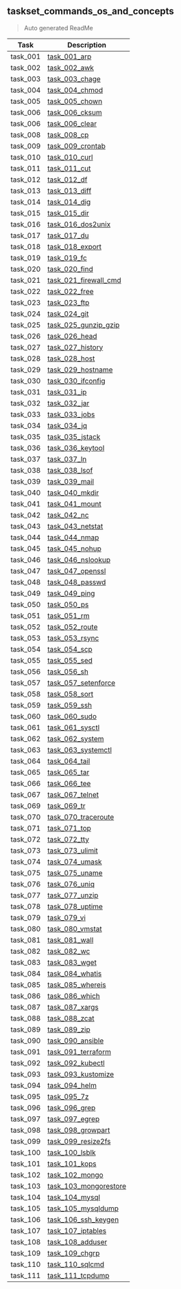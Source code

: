 ## taskset_commands_os_and_concepts

> Auto generated ReadMe

| Task     | Description                                                                     |
|----------|---------------------------------------------------------------------------------|
| task_001 | [task_001_arp](taskset_commands_os_and_concepts/task_001_arp)                   |
| task_002 | [task_002_awk](taskset_commands_os_and_concepts/task_002_awk)                   |
| task_003 | [task_003_chage](taskset_commands_os_and_concepts/task_003_chage)               |
| task_004 | [task_004_chmod](taskset_commands_os_and_concepts/task_004_chmod)               |
| task_005 | [task_005_chown](taskset_commands_os_and_concepts/task_005_chown)               |
| task_006 | [task_006_cksum](taskset_commands_os_and_concepts/task_006_cksum)               |
| task_006 | [task_006_clear](taskset_commands_os_and_concepts/task_006_clear)               |
| task_008 | [task_008_cp](taskset_commands_os_and_concepts/task_008_cp)                     |
| task_009 | [task_009_crontab](taskset_commands_os_and_concepts/task_009_crontab)           |
| task_010 | [task_010_curl](taskset_commands_os_and_concepts/task_010_curl)                 |
| task_011 | [task_011_cut](taskset_commands_os_and_concepts/task_011_cut)                   |
| task_012 | [task_012_df](taskset_commands_os_and_concepts/task_012_df)                     |
| task_013 | [task_013_diff](taskset_commands_os_and_concepts/task_013_diff)                 |
| task_014 | [task_014_dig](taskset_commands_os_and_concepts/task_014_dig)                   |
| task_015 | [task_015_dir](taskset_commands_os_and_concepts/task_015_dir)                   |
| task_016 | [task_016_dos2unix](taskset_commands_os_and_concepts/task_016_dos2unix)         |
| task_017 | [task_017_du](taskset_commands_os_and_concepts/task_017_du)                     |
| task_018 | [task_018_export](taskset_commands_os_and_concepts/task_018_export)             |
| task_019 | [task_019_fc](taskset_commands_os_and_concepts/task_019_fc)                     |
| task_020 | [task_020_find](taskset_commands_os_and_concepts/task_020_find)                 |
| task_021 | [task_021_firewall_cmd](taskset_commands_os_and_concepts/task_021_firewall_cmd) |
| task_022 | [task_022_free](taskset_commands_os_and_concepts/task_022_free)                 |
| task_023 | [task_023_ftp](taskset_commands_os_and_concepts/task_023_ftp)                   |
| task_024 | [task_024_git](taskset_commands_os_and_concepts/task_024_git)                   |
| task_025 | [task_025_gunzip_gzip](taskset_commands_os_and_concepts/task_025_gunzip_gzip)   |
| task_026 | [task_026_head](taskset_commands_os_and_concepts/task_026_head)                 |
| task_027 | [task_027_history](taskset_commands_os_and_concepts/task_027_history)           |
| task_028 | [task_028_host](taskset_commands_os_and_concepts/task_028_host)                 |
| task_029 | [task_029_hostname](taskset_commands_os_and_concepts/task_029_hostname)         |
| task_030 | [task_030_ifconfig](taskset_commands_os_and_concepts/task_030_ifconfig)         |
| task_031 | [task_031_ip](taskset_commands_os_and_concepts/task_031_ip)                     |
| task_032 | [task_032_jar](taskset_commands_os_and_concepts/task_032_jar)                   |
| task_033 | [task_033_jobs](taskset_commands_os_and_concepts/task_033_jobs)                 |
| task_034 | [task_034_jq](taskset_commands_os_and_concepts/task_034_jq)                     |
| task_035 | [task_035_jstack](taskset_commands_os_and_concepts/task_035_jstack)             |
| task_036 | [task_036_keytool](taskset_commands_os_and_concepts/task_036_keytool)           |
| task_037 | [task_037_ln](taskset_commands_os_and_concepts/task_037_ln)                     |
| task_038 | [task_038_lsof](taskset_commands_os_and_concepts/task_038_lsof)                 |
| task_039 | [task_039_mail](taskset_commands_os_and_concepts/task_039_mail)                 |
| task_040 | [task_040_mkdir](taskset_commands_os_and_concepts/task_040_mkdir)               |
| task_041 | [task_041_mount](taskset_commands_os_and_concepts/task_041_mount)               |
| task_042 | [task_042_nc](taskset_commands_os_and_concepts/task_042_nc)                     |
| task_043 | [task_043_netstat](taskset_commands_os_and_concepts/task_043_netstat)           |
| task_044 | [task_044_nmap](taskset_commands_os_and_concepts/task_044_nmap)                 |
| task_045 | [task_045_nohup](taskset_commands_os_and_concepts/task_045_nohup)               |
| task_046 | [task_046_nslookup](taskset_commands_os_and_concepts/task_046_nslookup)         |
| task_047 | [task_047_openssl](taskset_commands_os_and_concepts/task_047_openssl)           |
| task_048 | [task_048_passwd](taskset_commands_os_and_concepts/task_048_passwd)             |
| task_049 | [task_049_ping](taskset_commands_os_and_concepts/task_049_ping)                 |
| task_050 | [task_050_ps](taskset_commands_os_and_concepts/task_050_ps)                     |
| task_051 | [task_051_rm](taskset_commands_os_and_concepts/task_051_rm)                     |
| task_052 | [task_052_route](taskset_commands_os_and_concepts/task_052_route)               |
| task_053 | [task_053_rsync](taskset_commands_os_and_concepts/task_053_rsync)               |
| task_054 | [task_054_scp](taskset_commands_os_and_concepts/task_054_scp)                   |
| task_055 | [task_055_sed](taskset_commands_os_and_concepts/task_055_sed)                   |
| task_056 | [task_056_sh](taskset_commands_os_and_concepts/task_056_sh)                     |
| task_057 | [task_057_setenforce](taskset_commands_os_and_concepts/task_057_setenforce)     |
| task_058 | [task_058_sort](taskset_commands_os_and_concepts/task_058_sort)                 |
| task_059 | [task_059_ssh](taskset_commands_os_and_concepts/task_059_ssh)                   |
| task_060 | [task_060_sudo](taskset_commands_os_and_concepts/task_060_sudo)                 |
| task_061 | [task_061_sysctl](taskset_commands_os_and_concepts/task_061_sysctl)             |
| task_062 | [task_062_system](taskset_commands_os_and_concepts/task_062_system)             |
| task_063 | [task_063_systemctl](taskset_commands_os_and_concepts/task_063_systemctl)       |
| task_064 | [task_064_tail](taskset_commands_os_and_concepts/task_064_tail)                 |
| task_065 | [task_065_tar](taskset_commands_os_and_concepts/task_065_tar)                   |
| task_066 | [task_066_tee](taskset_commands_os_and_concepts/task_066_tee)                   |
| task_067 | [task_067_telnet](taskset_commands_os_and_concepts/task_067_telnet)             |
| task_069 | [task_069_tr](taskset_commands_os_and_concepts/task_069_tr)                     |
| task_070 | [task_070_traceroute](taskset_commands_os_and_concepts/task_070_traceroute)     |
| task_071 | [task_071_top](taskset_commands_os_and_concepts/task_071_top)                   |
| task_072 | [task_072_tty](taskset_commands_os_and_concepts/task_072_tty)                   |
| task_073 | [task_073_ulimit](taskset_commands_os_and_concepts/task_073_ulimit)             |
| task_074 | [task_074_umask](taskset_commands_os_and_concepts/task_074_umask)               |
| task_075 | [task_075_uname](taskset_commands_os_and_concepts/task_075_uname)               |
| task_076 | [task_076_uniq](taskset_commands_os_and_concepts/task_076_uniq)                 |
| task_077 | [task_077_unzip](taskset_commands_os_and_concepts/task_077_unzip)               |
| task_078 | [task_078_uptime](taskset_commands_os_and_concepts/task_078_uptime)             |
| task_079 | [task_079_vi](taskset_commands_os_and_concepts/task_079_vi)                     |
| task_080 | [task_080_vmstat](taskset_commands_os_and_concepts/task_080_vmstat)             |
| task_081 | [task_081_wall](taskset_commands_os_and_concepts/task_081_wall)                 |
| task_082 | [task_082_wc](taskset_commands_os_and_concepts/task_082_wc)                     |
| task_083 | [task_083_wget](taskset_commands_os_and_concepts/task_083_wget)                 |
| task_084 | [task_084_whatis](taskset_commands_os_and_concepts/task_084_whatis)             |
| task_085 | [task_085_whereis](taskset_commands_os_and_concepts/task_085_whereis)           |
| task_086 | [task_086_which](taskset_commands_os_and_concepts/task_086_which)               |
| task_087 | [task_087_xargs](taskset_commands_os_and_concepts/task_087_xargs)               |
| task_088 | [task_088_zcat](taskset_commands_os_and_concepts/task_088_zcat)                 |
| task_089 | [task_089_zip](taskset_commands_os_and_concepts/task_089_zip)                   |
| task_090 | [task_090_ansible](taskset_commands_os_and_concepts/task_090_ansible)           |
| task_091 | [task_091_terraform](taskset_commands_os_and_concepts/task_091_terraform)       |
| task_092 | [task_092_kubectl](taskset_commands_os_and_concepts/task_092_kubectl)           |
| task_093 | [task_093_kustomize](taskset_commands_os_and_concepts/task_093_kustomize)       |
| task_094 | [task_094_helm](taskset_commands_os_and_concepts/task_094_helm)                 |
| task_095 | [task_095_7z](taskset_commands_os_and_concepts/task_095_7z)                     |
| task_096 | [task_096_grep](taskset_commands_os_and_concepts/task_096_grep)                 |
| task_097 | [task_097_egrep](taskset_commands_os_and_concepts/task_097_egrep)               |
| task_098 | [task_098_growpart](taskset_commands_os_and_concepts/task_098_growpart)         |
| task_099 | [task_099_resize2fs](taskset_commands_os_and_concepts/task_099_resize2fs)       |
| task_100 | [task_100_lsblk](taskset_commands_os_and_concepts/task_100_lsblk)               |
| task_101 | [task_101_kops](taskset_commands_os_and_concepts/task_101_kops)                 |
| task_102 | [task_102_mongo](taskset_commands_os_and_concepts/task_102_mongo)               |
| task_103 | [task_103_mongorestore](taskset_commands_os_and_concepts/task_103_mongorestore) |
| task_104 | [task_104_mysql](taskset_commands_os_and_concepts/task_104_mysql)               |
| task_105 | [task_105_mysqldump](taskset_commands_os_and_concepts/task_105_mysqldump)       |
| task_106 | [task_106_ssh_keygen](taskset_commands_os_and_concepts/task_106_ssh_keygen)     |
| task_107 | [task_107_iptables](taskset_commands_os_and_concepts/task_107_iptables)         |
| task_108 | [task_108_adduser](taskset_commands_os_and_concepts/task_108_adduser)           |
| task_109 | [task_109_chgrp](taskset_commands_os_and_concepts/task_109_chgrp)               |
| task_110 | [task_110_sqlcmd](taskset_commands_os_and_concepts/task_110_sqlcmd)             |
| task_111 | [task_111_tcpdump](taskset_commands_os_and_concepts/task_111_tcpdump)           |

